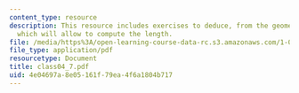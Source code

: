 ```yaml
---
content_type: resource
description: This resource includes exercises to deduce, from the geometry, an expression
  which will allow to compute the length.
file: /media/https%3A/open-learning-course-data-rc.s3.amazonaws.com/1-050-solid-mechanics-fall-2004/4e04697a8e05161f79ea4f6a1804b717_class04_7.pdf
file_type: application/pdf
resourcetype: Document
title: class04_7.pdf
uid: 4e04697a-8e05-161f-79ea-4f6a1804b717
---
```

